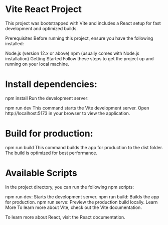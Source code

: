 # Vite React Project

This project was bootstrapped with Vite and includes a React setup for fast development and optimized builds.

Prerequisites
Before running this project, ensure you have the following installed:

Node.js (version 12.x or above)
npm (usually comes with Node.js installation)
Getting Started
Follow these steps to get the project up and running on your local machine.

# Install dependencies:

npm install
Run the development server:

npm run dev
This command starts the Vite development server. Open http://localhost:5173 in your browser to view the application.

# Build for production:

npm run build
This command builds the app for production to the dist folder. The build is optimized for best performance.

# Available Scripts

In the project directory, you can run the following npm scripts:

npm run dev: Starts the development server.
npm run build: Builds the app for production.
npm run serve: Preview the production build locally.
Learn More
To learn more about Vite, check out the Vite documentation.

To learn more about React, visit the React documentation.
